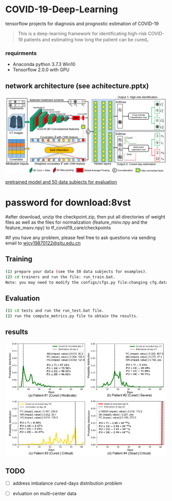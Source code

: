 # COVID-19-Deep-Learning
tensorflow projects for diagnosis and prognostic estimation of COVID-19

> This is a deep-learning framework for identificating high-risk COVID-19 patients and estimating how long the patient can be cured。

### requirments
- Anaconda python 3.7.3 Win10
- Tensorflow 2.0.0 with GPU

## network architecture (see achitecture.pptx)
![netwok architecture](tf_covid19_care/images/architecture.PNG)

[pretrained model and 50 data subjects for evaluation](https://pan.baidu.com/s/1ybZmR6LbXXFDVDoLKkSdlA)
# password for download:8vst
#after download, unzip the checkpoint.zip, then put all directories of weight files as well as the files for normalization (feature_minv.npy and the feature_maxv.npy) to tf_covid19_care/checkpoints

#if you have any problem, please feel free to ask questions via sending email to wjcy19870122@sjtu.edu.cn
## Training

``` bash
(1) prepare your data (see the 50 data subjects for examples).
(2) cd trainers and run the file: run_train.bat.
Note: you may need to modify the configs/cfgs.py file:changing cfg.data_set to the directory of your dataset.
```
##  Evaluation
``` bash
(1) cd tests and run the run_test.bat file.
(2) run the compute_metrics.py file to obtain the results.
```
## results
![examples of prediction](tf_covid19_care/images/result_examples.PNG)

## TODO

- [ ]  address imbalance cured-days distribution problem
- [ ]  evluation on multi-center data


